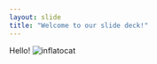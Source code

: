 ```yaml
---
layout: slide
title: "Welcome to our slide deck!"
---
```

Hello!
![inflatocat](https://octodex.github.com/images/jenktocat.jpg)

